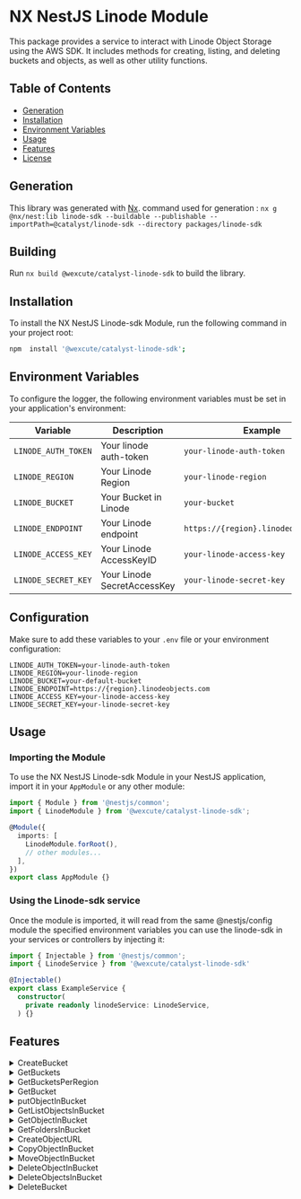 # NX NestJS Linode Module

This package provides a service to interact with Linode Object Storage using the AWS SDK. It includes methods for creating, listing, and deleting buckets and objects, as well as other utility functions.

## Table of Contents

- [Generation](#Generation)
- [Installation](#installation)
- [Environment Variables](#environment-variables)
- [Usage](#usage)
- [Features](#Features)
- [License](#license)


## Generation

This library was generated with [Nx](https://nx.dev).
command used for generation :
`nx g @nx/nest:lib linode-sdk --buildable --publishable --importPath=@catalyst/linode-sdk --directory packages/linode-sdk`


## Building

Run `nx build @wexcute/catalyst-linode-sdk` to build the library.

## Installation

To install the NX NestJS Linode-sdk Module, run the following command in your project root:

```bash
npm  install '@wexcute/catalyst-linode-sdk';

```
## Environment Variables

To configure the logger, the following environment variables must be set in your application's environment:

| Variable             | Description                              | Example             |
| -------------------- | ---------------------------------------- | ------------------- |
| `LINODE_AUTH_TOKEN`       | Your linode auth-token               | `your-linode-auth-token` |
| `LINODE_REGION`   | Your Linode Region                    | `your-linode-region`    |
| `LINODE_BUCKET`     | Your Bucket in Linode | `your-bucket`        |
| `LINODE_ENDPOINT` | Your Linode endpoint              | `https://{region}.linodeobjects.com`   |
| `LINODE_ACCESS_KEY` | Your Linode AccessKeyID               | `your-linode-access-key`   |
| `LINODE_SECRET_KEY` | Your Linode SecretAccessKey               | `your-linode-secret-key`   |


## Configuration
Make sure to add these variables to your `.env` file or your environment configuration:

```env
LINODE_AUTH_TOKEN=your-linode-auth-token
LINODE_REGION=your-linode-region
LINODE_BUCKET=your-default-bucket
LINODE_ENDPOINT=https://{region}.linodeobjects.com
LINODE_ACCESS_KEY=your-linode-access-key
LINODE_SECRET_KEY=your-linode-secret-key
```

## Usage
### Importing the Module

To use the NX NestJS Linode-sdk Module in your NestJS application, import it in your `AppModule` or any other module:

```typescript
import { Module } from '@nestjs/common';
import { LinodeModule } from '@wexcute/catalyst-linode-sdk';

@Module({
  imports: [
    LinodeModule.forRoot(),
    // other modules...
  ],
})
export class AppModule {}
```

### Using the Linode-sdk service

Once the module is imported, it will read from the same @nestjs/config module the specified environment variables you can use the linode-sdk in your services or controllers by injecting it:


```typescript
import { Injectable } from '@nestjs/common';
import { LinodeService } from '@wexcute/catalyst-linode-sdk'

@Injectable()
export class ExampleService {
  constructor(
    private readonly linodeService: LinodeService,
  ) {}
```

## Features

<details>
<summary>
  CreateBucket
</summary>

```typescript
// The following example creates a bucket.

import { Injectable } from '@nestjs/common';
import { LinodeService } from '@wexcute/catalyst-linode-sdk';

@Injectable()
export class ExampleService {
  constructor(private readonly linodeService: LinodeService) {}

  async createBucket() {
    const input = {
      acl: 'private',         
      corsEnabled: false,      
      bucket: 'example-bucket', 
      region: 'ue-central-1',  
    };
    const response = await this.linodeService.createBucket(input);

    /* response example
    {
      "hostname": "example-bucket.eu-central-1.linodeobjects.com",
      "label": "example-bucket",
      "created": "2024-07-07T18:29:43",
      "region": "eu-central",
      "cluster": "eu-central-1",
    }
    */


  }
}
```
## CreateBucket Input

| Parameter             | Type                              | Description             |
| -------------------- | ---------------------------------------- | ------------------- |
| `acl`       |  string               | `(Optional)` Access Control List (ACL) settings for the bucket. Possible values are: private, public-read, public-read-write. private makes the bucket and its contents accessible only to the owner. public-read allows read access by anyone. public-read-write allows both read and write access by anyone. Defaults to private.|
| `corsEnabled`   |  boolean                    | `(Optional)` Whether Cross-Origin Resource Sharing (CORS) is enabled for the bucket. `Default is false.`    |
| `bucket`     |string |`(Required)` The name of the bucket to create.   |
| `region` | string             | `(Optional)` The region where the bucket will be created. Defaults to the region specified in environment variables.|
 


 # Note: 
  - The bucket must be unique and should not be used by any other bucket (from any customer) in the selected data center. Keep the following formatting requirements in mind:
   - Must be between 3 and 63 characters in length.
   - Can only contain lower-case characters, numbers, periods, and dashes.
   - Must start with a lowercase letter or number.
   - Cannot contain underscores (_), end with a dash (-) or period (.), have consecutive periods (.), or use dashes (-) adjacent to periods (.).
   - Cannot be formatted as IP addresses.



</details>


<details>
<summary>
  GetBuckets
</summary>

```typescript
// The following example retrieves a list of buckets.

import { Injectable } from '@nestjs/common';
import { LinodeService } from '@wexcute/catalyst-linode-sdk';

@Injectable()
export class ExampleService {
  constructor(private readonly linodeService: LinodeService) {}

      const response = await this.linodeService.getListBuckets();

    /* response example
    {
    "data": [
          {
              "hostname": "example-bucket.eu-central-1.linodeobjects.com",
              "label": "example-bucket",
              "created": "2024-07-04T22:29:48",
              "region": "eu-central",
              "cluster": "eu-central-1",
              "size": 0,
              "objects": 0
          },
         ],
          "page": 1,
          "pages": 1,
          "results": 3
      }
    */
    
  }
}
```

</details>

  <details>
  <summary>
     GetBucketsPerRegion
  </summary>

```typescript
// The following example retrieve all buckets per region

import { Injectable } from '@nestjs/common';
import { LinodeService } from '@wexcute/catalyst-linode-sdk';

@Injectable()
export class ExampleService {
  constructor(private readonly linodeService: LinodeService) {}
 
      const response = await this.linodeService.getBucketsPerRegion(region);

    /* response example
   {
    "data": [
        {
            "hostname": "example-bucket.eu-central-1.linodeobjects.com",
            "label": "example-bucket",
            "created": "2024-07-04T22:29:48",
            "region": "eu-central",
            "cluster": "eu-central-1",
            "size": 0,
            "objects": 0
        },
    ],
    "page": 1,
    "pages": 1,
    "results": 2
  }
    */
  }
}
```


## GetBucketsPerRegion Input

| Parameter             | Type                              | Description             |
| -------------------- | ---------------------------------------- | ------------------- |
| `region` | string             | `(Optional)` Defaults to the region specified in environment variables.|


</details>

  <details>
  <summary>
     GetBucket
  </summary>

```typescript
// The following example retrieve bucket

import { Injectable } from '@nestjs/common';
import { LinodeService } from '@wexcute/catalyst-linode-sdk';

@Injectable()
export class ExampleService {
  constructor(private readonly linodeService: LinodeService) {}
      const input = {
        bucket: 'eample-bucket;
        region: 'eu-central-1;
      }

      const response = await this.linodeService.getBucket(input);

    /* response example
    {
      "hostname": "example-bucket.eu-central-1.linodeobjects.com",
      "label": "example-bucket",
      "created": "2024-06-28T12:58:05",
      "region": "eu-central",
      "cluster": "eu-central-1",
      "size": 0,
      "objects": 0
    }
    */
    
  }
}
```



## GetBucket Input

| Parameter             | Type                              | Description             |
| -------------------- | ---------------------------------------- | ------------------- |
| `bucket` | string             | `(Optional)` Defaults to the bucket specified in environment variables.|
| `region` | string             | `(Optional)` Defaults to the region specified in environment variables.|



</details>



<details>
  <summary>
  putObjectInBucket
  </summary>


```typescript
// The following example put object in bucket

import { Injectable } from '@nestjs/common';
import { LinodeService } from '@wexcute/catalyst-linode-sdk';

@Injectable()
export class ExampleService {
  constructor(private readonly linodeService: LinodeService) {}

      const input = {
          bucket: "example-bucket",
          key: "files.txt",
          content: "Hello World!",
       }

      const response = await this.linodeService.putObjectInBucket(input);

    /* response example
     {
      "$metadata": {
            "httpStatusCode": 200,
            "requestId": "tx00000c889496f38466545-00232316b6-65e3314d-default",
            "attempts": 1,
            "totalRetryDelay": 0
          },
        "ETag": "\"2c935d77a374c30f029e8a131229087\""
      }
    */
  }
}
```
## PutObjectInBucket Input

| Parameter             | Type                              | Description             |
| -------------------- | ---------------------------------------- | ------------------- |
| `acl`       |  string               | `(Optional)` Access Control List (ACL) settings for the bucket. Possible values are: private, public-read, public-read-write. private makes the bucket and its contents accessible only to the owner. public-read allows read access by anyone. public-read-write allows both read and write access by anyone. Defaults to private.|
| `key`   |  string                    | `(Required)` filename   |
| `content`   | Buffer \| Uint8Array \| string | `(Required)` The file body, which can be provided as a Buffer, Uint8Array, or string.                  |
| `bucket`     |string |`(Optional)` Defaults to the bucket specified in environment variables.   |
| `region` | string             | `(Optional)` Defaults to the region specified in environment variables.|
| `options(path)`  | string | `(Optional)`  The folder path.     |
| `options(acl)`   | string | `(Optional)` Access Control List (ACL) settings for the folder. Possible values are: `private`, `public-read`, `public-read-write`. Defaults to `private`. |
 
</details>

<details>
  <summary>
  GetListObjectsInBucket
  </summary>


```typescript
// The following example retrieves a list of objects in bucket
import { Injectable } from '@nestjs/common';
import { LinodeService } from '@wexcute/catalyst-linode-sdk';

@Injectable()
export class ExampleService {
  constructor(private readonly linodeService: LinodeService) {}

      const input = {
        bucket: 'example-bucket' 
      }

      const response = await this.linodeService.getListObjectsInBucket(input);

    /* response example
    {
      {
    "$metadata": {
        "httpStatusCode": 200,
        "requestId": "tx000000195b2520f23g4fa-01268c073f-65db69c4-default",
        "attempts": 1,
        "totalRetryDelay": 0
    },
    "Contents": [
        {
            "Key": "example.txt",
            "LastModified": "2024-07-08T08:48:24.119Z",
            "ETag": "\"2c935d77a378c30f029e868236949087\"",
            "Size": 628,
            "StorageClass": "STANDARD"
        }
    ],
    "IsTruncated": false,
    "KeyCount": 1,
    "MaxKeys": 1000,
    "Name": "example-bucket",
    "Prefix": ""
    } 
    }
    */
  }
}
```



## GetListObjectsInBucket Input

| Parameter             | Type                              | Description             |
| -------------------- | ---------------------------------------- | ------------------- |
| `bucket` | string             | `(Optional)` Defaults to the bucket specified in environment variables.|
 `prefix`  | string | `(Optional)` A prefix to filter the objects in the bucket. `(folderName)` |


</details>





<details>
  <summary>
  GetObjectInBucket
  </summary>


```typescript
// The following example retrieve an object in bucket

import { Injectable } from '@nestjs/common';
import { LinodeService } from '@wexcute/catalyst-linode-sdk';

@Injectable()
export class ExampleService {
  constructor(private readonly linodeService: LinodeService) {}

      const input = {
        bucket: 'example-bucket',
        key: "file.txt"
      }

      const response = await this.linodeService. getObjectInBucket(input);

    /* response example
    {
     {
        "$metadata": {
            "httpStatusCode": 200,
            "requestId": "tx00000ead0f2e54cb52830-00asdade06-b84df929-default",
            "attempts": 1,
            "totalRetryDelay": 0
        },
        "AcceptRanges": "bytes",
        "LastModified": "2024-07-08T23:36:29.000Z",
        "ContentLength": 40575,
        "ETag": "\"f9b8198e93d0f60b2050b8dsdaw65b\"",
        "ContentType": "application/octet-stream",
        "Metadata": {}
     }
    }
    */
  }
}
```





## GetObjectInBucket Input

| Parameter             | Type                              | Description             |
| -------------------- | ---------------------------------------- | ------------------- |
| `bucket` | string             | `(Optional)` Defaults to the bucket specified in environment variables.|
 `key`  | string | `(Required)` The file path |


</details>





<details>
  <summary>
  GetFoldersInBucket
  </summary>


```typescript
// The following example retrieves list of folders in bucket

import { Injectable } from '@nestjs/common';
import { LinodeService } from '@wexcute/catalyst-linode-sdk';

@Injectable()
export class ExampleService {
  constructor(private readonly linodeService: LinodeService) {}

      const input = {
        bucket: 'example-bucket',
      }

      const response = await this.linodeService.getFoldersInBucket(input);

    /* response example
      [
        {
            "Prefix": "images/"
        },
        {
            "Prefix": "programming/"
        }
      ]
    */
  }
}
```



## GetFoldersInBucket Input

| Parameter             | Type                              | Description             |
| -------------------- | ---------------------------------------- | ------------------- |
| `bucket` | string             | `(Optional)` Defaults to the bucket specified in environment variables.|


</details>




<details>
  <summary>
  CreateObjectURL
  </summary>


```typescript
// The following example  for an create object url within a bucket.

import { Injectable } from '@nestjs/common';
import { LinodeService } from '@wexcute/catalyst-linode-sdk';

@Injectable()
export class ExampleService {
  constructor(private readonly linodeService: LinodeService) {}

      const input = {
        bucket: 'example-bucket',
        key: 'filePath';
        expires: 60;
      }

      const response = await this.linodeService.createObjectURL(input);

    /* response example
        return url link for example:
         https://example-bucket.eu-central-1.linodeobjects.com/files/file.txt
    */
  }
}
```



## CreateObjectURL Input

| Parameter             | Type                              | Description             |
| -------------------- | ---------------------------------------- | ------------------- |
| `bucket` | string             | `(Optional)` Defaults to the bucket specified in environment variables.|
 `key`  | string | `(Required)` The file path |
 `expires`  | number | `(Optional)`The time in seconds before the URL expires. . Defaults to `60 sec`. |


</details>





<details>
  <summary>
  CopyObjectInBucket
  </summary>


```typescript
// The following example copy an object within a bucket.

import { Injectable } from '@nestjs/common';
import { LinodeService } from '@wexcute/catalyst-linode-sdk';

@Injectable()
export class ExampleService {
  constructor(private readonly linodeService: LinodeService) {}

      const input = {
        sourceBucket: 'example-bucket';
        fileSource: 'files/file.txt';
        destinationBucket: 'new-bucket;
        key: 'newfiles/file.txt';
      }

      const response = await this.linodeService.copyObjectInBucket(input);

    /* response example
       {
        "$metadata": {
            "httpStatusCode": 200,
            "requestId": "tx00000d14dc914ce654640-00668c6626-65d412d8-default",
            "attempts": 1,
            "totalRetryDelay": 0
        },
        "CopyObjectResult": {
            "ETag": "2e4b6f1117e6d0f63c973c79ff88531f",
            "LastModified": "2024-07-08T22:20:22.501Z"
        }
      }
    */
  }
}
```


## CopyObjectInBucket Input

| Parameter             | Type   | Description                                                                                          |
| --------------------- | ------ | ---------------------------------------------------------------------------------------------------- |
| `sourceBucket`      | string | `(Optional)` The name of the bucket containing the source object to be copied. Defaults to the bucket specified in environment variables.                     |
| `fileSource`        | string | `(Required)` The file path of the source object.                           |
| `destinationBucket` | string | `(Optional)` The name of the bucket where the object will be copied to. Defaults to the bucket specified in environment variables.                              |
| `key`               | string | `(Required)` The new file path.        |                 


</details>




<details>
  <summary>
  MoveObjectInBucket
  </summary>


```typescript
// The following example moves an object within a bucket.

import { Injectable } from '@nestjs/common';
import { LinodeService } from '@wexcute/catalyst-linode-sdk';

@Injectable()
export class ExampleService {
  constructor(private readonly linodeService: LinodeService) {}

      const input = {
        sourceBucket: 'example-bucket';
        fileSource: 'files/file.txt';
        destinationBucket: 'new-bucket;
        key: 'newfiles/file.txt';
      }

      const response = await this.linodeService.moveObjectInBucket(input);

    /* response example
      {
      "$metadata": {
          "httpStatusCode": 200
        }
      }
    */
  }
}
```


## MoveObjectInBucket Input

| Parameter             | Type   | Description                                                                                          |
| --------------------- | ------ | ---------------------------------------------------------------------------------------------------- |
| `sourceBucket`      | string | `(Optional)` The name of the bucket containing the source object to be moved. Defaults to the bucket specified in environment variables.                     |
| `fileSource`        | string | `(Required)` The file path of the source object.                           |
| `destinationBucket` | string | `(Optional)` The name of the bucket where the object will be moved to. Defaults to the bucket specified in environment variables.                              |
| `key`               | string | `(Required)` The new file path.        |                 


</details>






<details>
  <summary>
  DeleteObjectInBucket
  </summary>


```typescript
// The following example deletes an object in a bucket.

import { Injectable } from '@nestjs/common';
import { LinodeService } from '@wexcute/catalyst-linode-sdk';

@Injectable()
export class ExampleService {
  constructor(private readonly linodeService: LinodeService) {}

      const input = {
        bucket: 'example-bucket';
        key: 'files/file.txt';
      }

      const response = await this.linodeService.deleteObjectInBucket(input);

    /* response example
      {
        "$metadata": {
            "httpStatusCode": 204,
            "requestId": "tx000003a4416952f3dc6c7-00668c682f-b85eae8f-default",
            "attempts": 1,
            "totalRetryDelay": 0
          }
       }
      */
  }
}
```


## DeleteObjectInBucket Input

| Parameter             | Type   | Description                                                                                          |
| --------------------- | ------ | ---------------------------------------------------------------------------------------------------- |
| `bucket`  | string | `(Optional)` The name of the bucket containing the object to be deleted. Defaults to the bucket specified in environment variables. |
| `key`               | string | `(Required)` The  file path.        |                 


</details>





<details>
  <summary>
  DeleteObjectsInBucket
  </summary>


```typescript
// The following example deletes multiple objects in a bucket.

import { Injectable } from '@nestjs/common';
import { LinodeService } from '@wexcute/catalyst-linode-sdk';

@Injectable()
export class ExampleService {
  constructor(private readonly linodeService: LinodeService) {}

      const input = {
        bucket: 'example-bucket';
        key: ['files/file.txt', 'programming.file.js'];
      }

      const response = await this.linodeService.deleteObjectsInBucket(input);

    /* response example
      {
        "$metadata": {
            "httpStatusCode": 204,
            "requestId": "tx000003a4416952f3dc6c7-00668c682f-b85eae8f-default",
            "attempts": 1,
            "totalRetryDelay": 0
          }
       }
      */
  }
}
```


## DeleteObjectsInBucket Input

| Parameter             | Type   | Description                                                                                          |
| --------------------- | ------ | ---------------------------------------------------------------------------------------------------- |
| `bucket`  | string | `(Optional)` The name of the bucket containing the object to be deleted. Defaults to the bucket specified in environment variables. |
| `keys`    | array  | `(Required)` An array of file paths of the objects to be deleted.                                       |
               


</details>



<details>
  <summary>
  DeleteBucket
  </summary>


```typescript
// The following example deletes a bucket from Linode Object Storage.

import { Injectable } from '@nestjs/common';
import { LinodeService } from '@wexcute/catalyst-linode-sdk';

@Injectable()
export class ExampleService {
  constructor(private readonly linodeService: LinodeService) {}

      const input = {
        bucket: 'example-bucket';
      }

      const response = await this.linodeService.deleteBucket(input);

    /* response example
      {
          $metadata: {
            httpStatusCode: 204,
          },
       }
    */
  }
}
```


## DeleteBucket Input

| Parameter             | Type   | Description                                                                                          |
| --------------------- | ------ | ---------------------------------------------------------------------------------------------------- |
| `bucket`  | string | `(Optional)` The name of the bucket to be deleted. Defaults to the bucket specified in environment variables. |
   

</details>


